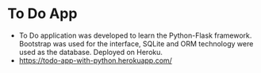 # To Do App
- To Do application was developed to learn the Python-Flask framework. Bootstrap was used for the interface, SQLite and ORM technology were used as the database. Deployed on Heroku.
- https://todo-app-with-python.herokuapp.com/
